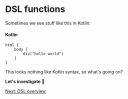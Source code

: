 # DSL functions
Sometimes we see stuff like this in Kotlin:

#### Kotlin
```
html {
    body {
        div("hello world")
    }
}
```

This looks nothing like Kotlin syntax, so what's going on?

**Let's investigate** 🔎

[Next: DSL overview](05-01-dsl-overview.md)
